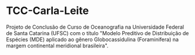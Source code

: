 # TCC-Carla-Leite
Projeto de Conclusão de Curso de Oceanografia na Universidade Federal de Santa Catarina (UFSC) com o título "Modelo Preditivo de Distribuição de Espécies (MDE) aplicado ao gênero Globocassidulina (Foraminifera) na margem continental meridional brasileira". 
